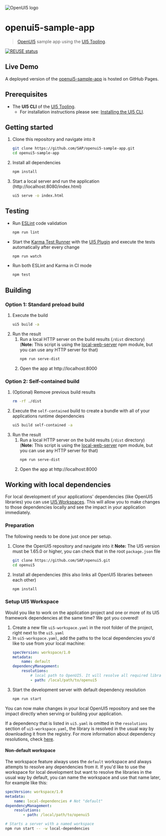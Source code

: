 ![OpenUI5 logo](http://openui5.org/images/OpenUI5_new_big_side.png)

# openui5-sample-app
> [OpenUI5](https://github.com/SAP/openui5) sample app using the [UI5 Tooling](https://github.com/SAP/ui5-tooling).

[![REUSE status](https://api.reuse.software/badge/github.com/SAP/openui5-sample-app)](https://api.reuse.software/info/github.com/SAP/openui5-sample-app)

## Live Demo
A deployed version of the [openui5-sample-app](http://sap.github.io/openui5-sample-app/index.html) is hosted on GitHub Pages.

## Prerequisites
- The **UI5 CLI** of the [UI5 Tooling](https://github.com/SAP/ui5-tooling#installing-the-ui5-cli).
    - For installation instructions please see: [Installing the UI5 CLI](https://github.com/SAP/ui5-tooling#installing-the-ui5-cli).

## Getting started
1. Clone this repository and navigate into it
    ```sh
    git clone https://github.com/SAP/openui5-sample-app.git
    cd openui5-sample-app
    ```
1. Install all dependencies
    ```sh
    npm install
    ```

1. Start a local server and run the application (http://localhost:8080/index.html)
    ```sh
    ui5 serve -o index.html
    ```

## Testing
* Run [ESLint](https://eslint.org/) code validation
    ```sh
    npm run lint
    ```
* Start the [Karma Test Runner](https://karma-runner.github.io/latest/index.html) with the [UI5 Plugin](https://github.com/SAP/karma-ui5) and execute the tests automatically after every change
    ```sh
    npm run watch
    ```
* Run both ESLint and Karma in CI mode
    ```sh
    npm test
    ```
## Building
### Option 1: Standard preload build
1. Execute the build
    ```sh
    ui5 build -a
    ```
1. Run the result
    1. Run a local HTTP server on the build results (`/dist` directory)  
	(**Note:** This script is using the [local-web-server](https://www.npmjs.com/package/local-web-server) npm module, but you can use any HTTP server for that)
        ```sh
        npm run serve-dist
        ```
    1. Open the app at http://localhost:8000

### Option 2: Self-contained build
1. (Optional) Remove previous build results
   ```sh
   rm -rf ./dist
   ```
1. Execute the `self-contained` build to create a bundle with all of your applications runtime dependencies
    ```sh
    ui5 build self-contained -a
    ```
1. Run the result
    1. Run a local HTTP server on the build results (`/dist` directory)  
	(**Note:** This script is using the [local-web-server](https://www.npmjs.com/package/local-web-server) npm module, but you can use any HTTP server for that)
        ```sh
        npm run serve-dist
        ```
    1. Open the app at http://localhost:8000

## Working with local dependencies

For local development of your applications' dependencies (like OpenUI5 libraries) you can use [UI5 Workspaces](https://sap.github.io/ui5-tooling/stable/pages/Workspace/). This will allow you to make changes to those dependencies locally and see the impact in your application immediately.

### Preparation
The following needs to be done just once per setup.

1. Clone the OpenUI5 repository and navigate into it
    **Note:** The UI5 version must be 1.65.0 or higher, you can check that in the root `package.json` file
    ```sh
    git clone https://github.com/SAP/openui5.git
    cd openui5
    ```
1. Install all dependencies (this also links all OpenUI5 libraries between each other)
    ```sh
    npm install
    ```

### Setup UI5 Workspace

Would you like to work on the application project and one or more of its UI5 framework dependencies at the same time? We got you covered!

1. Create a new file `ui5-workspace.yaml` in the root folder of the project, right next to the `ui5.yaml`
2. In `ui5-workspace.yaml`, add the paths to the local dependencies you'd like to use from your local machine:
    ```yaml
    specVersion: workspace/1.0
    metadata:
        name: default
    dependencyManagement:
        resolutions:
            # local path to OpenUI5. It will resolve all required libraries and transitive dependencies.
            - path: /local/path/to/openui5
    ```
3. Start the development server with default dependency resolution
    ```sh
    npm run start
    ```

You can now make changes in your local OpenUI5 repository and see the impact directly when serving or building your application.

If a dependency that is listed in `ui5.yaml` is omitted in the `resolutions` section of `ui5-workspace.yaml`, the library is resolved in the usual way by downloading it from the registry. For more information about dependency resolutions, check [here](https://sap.github.io/ui5-tooling/v3/pages/Workspace/#dependency-management).

#### Non-default workspace

The workspace feature always uses the `default` workspace and always attempts to resolve any dependencies from it. If you'd like to use the workspace for local development but want to resolve the libraries in the usual way by default, you can name the workspace and use that name later, for example like this:

```yaml
specVersion: workspace/1.0
metadata:
    name: local-dependencies # Not "default"
dependencyManagement:
    resolutions:
        - path: /local/path/to/openui5
```

```sh
# Starts a server with a named workspace
npm run start -- -w local-dependencies
```
